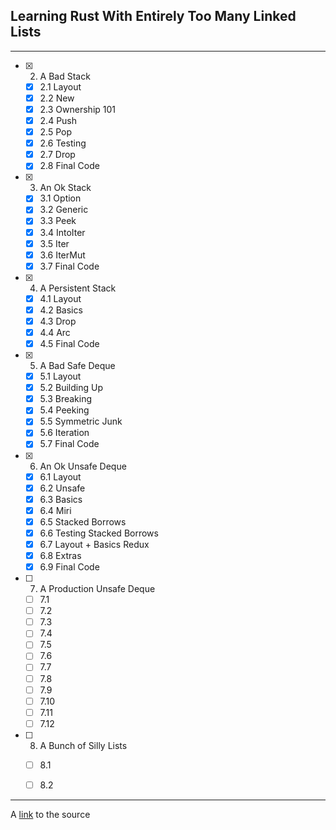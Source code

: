 ## Learning Rust With Entirely Too Many Linked Lists
---
- [x] 2. A Bad Stack
  - [x] 2.1 Layout
  - [x] 2.2 New
  - [x] 2.3 Ownership 101
  - [x] 2.4 Push
  - [x] 2.5 Pop
  - [x] 2.6 Testing
  - [x] 2.7 Drop
  - [x] 2.8 Final Code
- [x] 3. An Ok Stack
  - [x] 3.1 Option
  - [x] 3.2 Generic
  - [x] 3.3 Peek
  - [x] 3.4 IntoIter
  - [x] 3.5 Iter
  - [x] 3.6 IterMut
  - [x] 3.7 Final Code  
- [x] 4. A Persistent Stack
  - [x] 4.1 Layout
  - [x] 4.2 Basics
  - [x] 4.3 Drop
  - [x] 4.4 Arc
  - [x] 4.5 Final Code
- [x] 5. A Bad Safe Deque
  - [x] 5.1 Layout
  - [x] 5.2 Building Up
  - [x] 5.3 Breaking
  - [x] 5.4 Peeking
  - [x] 5.5 Symmetric Junk
  - [x] 5.6 Iteration
  - [x] 5.7 Final Code
- [x] 6. An Ok Unsafe Deque
  - [x] 6.1 Layout
  - [x] 6.2 Unsafe
  - [x] 6.3 Basics
  - [x] 6.4 Miri
  - [x] 6.5 Stacked Borrows
  - [x] 6.6 Testing Stacked Borrows
  - [x] 6.7 Layout + Basics Redux
  - [x] 6.8 Extras
  - [x] 6.9 Final Code
- [ ] 7. A Production Unsafe Deque
  - [ ] 7.1
  - [ ] 7.2
  - [ ] 7.3
  - [ ] 7.4
  - [ ] 7.5
  - [ ] 7.6
  - [ ] 7.7
  - [ ] 7.8
  - [ ] 7.9
  - [ ] 7.10
  - [ ] 7.11
  - [ ] 7.12
- [ ] 8. A Bunch of Silly Lists
  - [ ] 8.1
  - [ ] 8.2


---
A [link](https://rust-unofficial.github.io/too-many-lists/) to the source